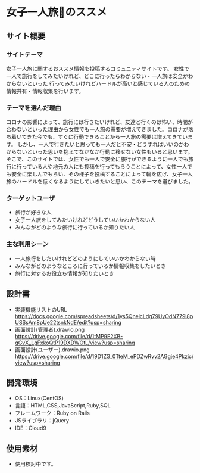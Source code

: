 # 女子一人旅👜のススメ

## サイト概要
### サイトテーマ
女子一人旅に関するおススメ情報を投稿するコミュニティサイトです。
女性で一人で旅行をしてみたいけれど、どこに行ったらわからない・一人旅は安全かわからないといった
行ってみたいけれどハードルが高いと感じている人のための情報共有・情報収集を行います。

### テーマを選んだ理由
コロナの影響によって、旅行には行きたいけれど、友達と行くのは怖い、時間が合わないといった理由から女性でも一人旅の需要が増えてきました。コロナが落ち着いてきた今でも、すぐに行動できることから一人旅の需要は増えてきています。
しかし、一人で行きたいと思っても一人だと不安・どうすればいいのかわからないといった思いを抱えてなかなか行動に移せない女性もいると思います。
そこで、このサイトでは、女性でも一人で安全に旅行ができるように一人でも旅行に行っている人や地元の人にも投稿を行ってもらうことによって、女性一人でも安全に楽しんでもらい、その様子を投稿することによって輪を広げ、女子一人旅のハードルを低くなるようにしていきたいと思い、このテーマを選びました。



### ターゲットユーザ
- 旅行が好きな人
- 女子一人旅をしてみたいけれどどうしていいかわからない人
- みんながどのような旅行に行っているか知りたい人


### 主な利用シーン
- 一人旅行をしたいけれどどのようにしていいかわからない時
- みんながどのようなところに行っているか情報収集をしたいとき
- 旅行に対するお役立ち情報が知りたいとき


## 設計書
- 実装機能リストのURL https://docs.google.com/spreadsheets/d/1ys5QneicLdg79UyOdN779l8pUSSsAm8pUe22tsnkNdE/edit?usp=sharing
- 画面設計(管理者).drawio.png　https://drive.google.com/file/d/1tMP9F2XB-qGvX_LgFxkoQtP19DXDWOtL/view?usp=sharing
- 画面設計(ユーザー).drawio.png　https://drive.google.com/file/d/19D1ZG_0TteM_ePDZwRvv2AGgje4Pkzic/view?usp=sharing

## 開発環境
- OS：Linux(CentOS)
- 言語：HTML,CSS,JavaScript,Ruby,SQL
- フレームワーク：Ruby on Rails
- JSライブラリ：jQuery
- IDE：Cloud9

## 使用素材
- 使用検討中です。


